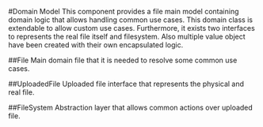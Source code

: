 #Domain Model
This component provides a file main model containing domain logic that allows handling common use cases. This domain 
class is extendable to allow custom use cases. Furthermore, it exists two interfaces to represents the real file itself
and filesystem. Also multiple value object have been created with their own encapsulated logic.
 
##File
Main domain file that it is needed to resolve some common use cases.

##UploadedFile
Uploaded file interface that represents the physical and real file.

##FileSystem
Abstraction layer that allows common actions over uploaded file.

